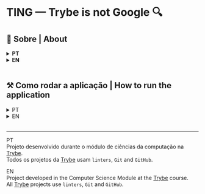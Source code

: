 # TING — Trybe is not Google 🔍

## 📓 Sobre | About
<details>
  <summary>
    <strong>PT</strong>
  </summary>
   Simulação de um algoritmo de indexação de documentos similar ao do Google. Identifica ocorrências de termos em arquivos TXT.

  Módulos:
  * Módulo de gerenciamento de arquivos que permite anexar arquivos de texto (formato TXT) — ting_file_management;
  * Módulo de buscas que permite operar funções de busca sobre os arquivos anexados  — ting_word_searches.

  Habilidades:
  * Manipular Filas;
  * Manipular Nó & Listas Ligadas e;
  * Manipular Listas Duplamente Ligadas.
  <br>
</details>

<details>
  <summary>
    <strong>EN</strong>
  </summary>
  Simulation of a document indexing algorithm similar to Google's. Identifies occurrences of terms in TXT files.

  Modules:
  * File management module that allows attaching text files (TXT format) (ting_file_management);
  * Search module that allows operating search functions on attached files — ting_word_searches.

  Skills:
  * Manipulate Queues;
  * Manipulate Node & Linked Lists and;
  * Manipulate Doubly Linked Lists.
  <br>
</details>
<br>

 ## ⚒️ Como rodar a aplicação | How to run the application
<details>
  <summary> PT </summary> <br>

  Faça Download:
  ```
  git clone git@github.com:queite/ting.git
  ```
  Entre na pasta raiz:
  ```
  cd ting
  ```
  Crie um ambiente virtual:
  ```
  python3 -m venv .venv
  ```
  Ative o ambiente virtual:
  ```
  source .venv/bin/activate
  ```
  Instale as dependências:
  ```
  python3 -m pip install -r dev-requirements.txt
  ```
  Digite no terminal:
  ```
  python3 main.py
  ```

</details>

<details>
  <summary> EN </summary> <br>

  Download the code:
  ```
  git clone git@github.com:queite/ting.git
  ```
  Enter the root folder:
  ```
  cd ting
  ```
  Create a virtual environment:
  ```
  python3 -m venv .venv
  ```
  Activate the virtual environment:
  ```
  source .venv/bin/activate
  ```
  Install dependencies:
  ```
  python3 -m pip install -r dev-requirements.txt
  ```
  Digit on the terminal:
  ```
  python3 main.py
  ```
</details>
<br>

---

PT<br>
Projeto desenvolvido durante o módulo de ciências da computação na [Trybe](https://www.betrybe.com/).<br/>
Todos os projetos da [Trybe](https://www.betrybe.com/) usam `linters`, `Git` and `GitHub`.<br/>

EN<br>
Project developed in the Computer Science Module at the [Trybe](https://www.betrybe.com/) course.<br/>
All [Trybe](https://www.betrybe.com/) projects use `linters`, `Git` and `GitHub`.<br/>